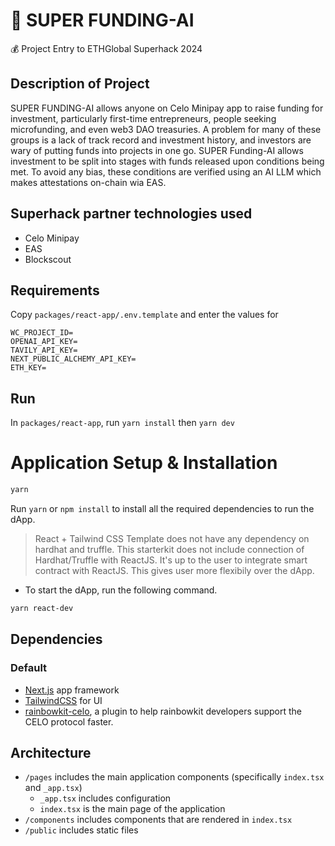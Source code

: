 # 🤖 SUPER FUNDING-AI

💰 Project Entry to ETHGlobal Superhack 2024

## Description of Project

SUPER FUNDING-AI allows anyone on Celo Minipay app to raise funding for investment, particularly first-time entrepreneurs, people seeking microfunding, and even web3 DAO treasuries. A problem for many of these groups is a lack of track record and investment history, and investors are wary of putting funds into projects in one go. SUPER Funding-AI allows investment to be split into stages with funds released upon conditions being met. To avoid any bias, these conditions are verified using an AI LLM which makes attestations on-chain wia EAS.

## Superhack partner technologies used

* Celo Minipay
* EAS
* Blockscout

## Requirements
 
Copy `packages/react-app/.env.template` and enter the values for

```
WC_PROJECT_ID=
OPENAI_API_KEY=
TAVILY_API_KEY=
NEXT_PUBLIC_ALCHEMY_API_KEY=
ETH_KEY=
```

## Run

In `packages/react-app`, run `yarn install` then `yarn dev`

# Application Setup & Installation

```bash
yarn
```

Run `yarn` or `npm install` to install all the required dependencies to run the dApp.

> React + Tailwind CSS Template does not have any dependency on hardhat and truffle.
> This starterkit does not include connection of Hardhat/Truffle with ReactJS. It's up to the user to integrate smart contract with ReactJS. This gives user more flexibily over the dApp.

-   To start the dApp, run the following command.

```bash
yarn react-dev
```

## Dependencies

### Default

-   [Next.js](https://nextjs.org/) app framework
-   [TailwindCSS](https://tailwindcss.com/) for UI
-   [rainbowkit-celo](https://www.npmjs.com/package/@celo/rainbowkit-celo), a plugin to help rainbowkit developers support the CELO protocol faster.

## Architecture

-   `/pages` includes the main application components (specifically `index.tsx` and `_app.tsx`)
    -   `_app.tsx` includes configuration
    -   `index.tsx` is the main page of the application
-   `/components` includes components that are rendered in `index.tsx`
-   `/public` includes static files
